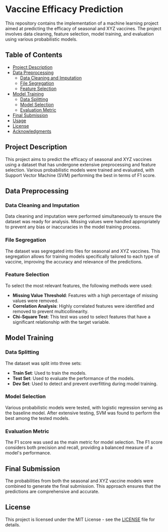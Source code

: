 # Vaccine Efficacy Prediction

This repository contains the implementation of a machine learning project aimed at predicting the efficacy of seasonal and XYZ vaccines. The project involves data cleaning, feature selection, model training, and evaluation using various probabilistic models.

## Table of Contents

- [Project Description](#project-description)
- [Data Preprocessing](#data-preprocessing)
  - [Data Cleaning and Imputation](#data-cleaning-and-imputation)
  - [File Segregation](#file-segregation)
  - [Feature Selection](#feature-selection)
- [Model Training](#model-training)
  - [Data Splitting](#data-splitting)
  - [Model Selection](#model-selection)
  - [Evaluation Metric](#evaluation-metric)
- [Final Submission](#final-submission)
- [Usage](#usage)
- [License](#license)
- [Acknowledgments](#acknowledgments)

## Project Description

This project aims to predict the efficacy of seasonal and XYZ vaccines using a dataset that has undergone extensive preprocessing and feature selection. Various probabilistic models were trained and evaluated, with Support Vector Machine (SVM) performing the best in terms of F1 score.

## Data Preprocessing

### Data Cleaning and Imputation

Data cleaning and imputation were performed simultaneously to ensure the dataset was ready for analysis. Missing values were handled appropriately to prevent any bias or inaccuracies in the model training process.

### File Segregation

The dataset was segregated into files for seasonal and XYZ vaccines. This segregation allows for training models specifically tailored to each type of vaccine, improving the accuracy and relevance of the predictions.

### Feature Selection

To select the most relevant features, the following methods were used:
- **Missing Value Threshold**: Features with a high percentage of missing values were removed.
- **Correlation Analysis**: Highly correlated features were identified and removed to prevent multicollinearity.
- **Chi-Square Test**: This test was used to select features that have a significant relationship with the target variable.

## Model Training

### Data Splitting

The dataset was split into three sets:
- **Train Set**: Used to train the models.
- **Test Set**: Used to evaluate the performance of the models.
- **Dev Set**: Used to detect and prevent overfitting during model training.

### Model Selection

Various probabilistic models were tested, with logistic regression serving as the baseline model. After extensive testing, SVM was found to perform the best among the tested models.

### Evaluation Metric

The F1 score was used as the main metric for model selection. The F1 score considers both precision and recall, providing a balanced measure of a model's performance.

## Final Submission

The probabilities from both the seasonal and XYZ vaccine models were combined to generate the final submission. This approach ensures that the predictions are comprehensive and accurate.


## License

This project is licensed under the MIT License - see the [LICENSE](LICENSE) file for details.

